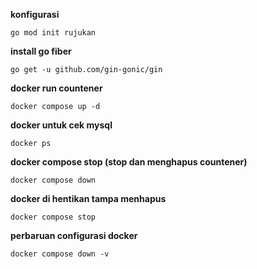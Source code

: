 **konfigurasi**

```go mod init rujukan```

**install go fiber**

```go get -u github.com/gin-gonic/gin```

**docker run countener**

```docker compose up -d```

**docker untuk cek mysql**

```docker ps```

**docker compose stop (stop dan menghapus countener)**

```docker compose down```

**docker di hentikan tampa menhapus**

```docker compose stop```

**perbaruan configurasi docker**

```docker compose down -v```
